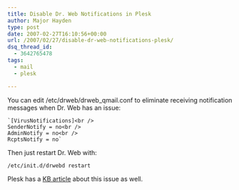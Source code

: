 ```yaml
---
title: Disable Dr. Web Notifications in Plesk
author: Major Hayden
type: post
date: 2007-02-27T16:10:56+00:00
url: /2007/02/27/disable-dr-web-notifications-plesk/
dsq_thread_id:
  - 3642765478
tags:
  - mail
  - plesk

---
```

You can edit /etc/drweb/drweb_qmail.conf to eliminate receiving notification messages when Dr. Web has an issue:

    `[VirusNotifications]<br />
    SenderNotify = no<br />
    AdminNotify = no<br />
    RcptsNotify = no`

Then just restart Dr. Web with:

`/etc/init.d/drwebd restart`

Plesk has a [KB article][1] about this issue as well.

 [1]: http://kb.swsoft.com/article_122_1685_en.html